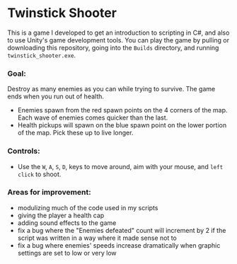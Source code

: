 Twinstick Shooter  
===  
  
This is a game I developed to get an introduction to scripting in C#, and also to use Unity's game development tools. You can play the game by pulling or downloading this repository, going into the `Builds` directory, and running `twinstick_shooter.exe`.  
  
### Goal:  
Destroy as many enemies as you can while trying to survive. The game ends when you run out of health.  
* Enemies spawn from the red spawn points on the 4 corners of the map. Each wave of enemies comes quicker than the last.  
* Health pickups will spawn on the blue spawn point on the lower portion of the map. Pick these up to live longer.  
  
### Controls:  
* Use the `W`, `A`, `S`, `D`, keys to move around, aim with your mouse, and `left click` to shoot.  
  
### Areas for improvement:  
* modulizing much of the code used in my scripts  
* giving the player a health cap  
* adding sound effects to the game  
* fix a bug where the "Enemies defeated" count will increment by 2 if the script was written in a way where it made sense not to  
* fix a bug where enemies' speeds increase dramatically when graphic settings are set to low or very low
